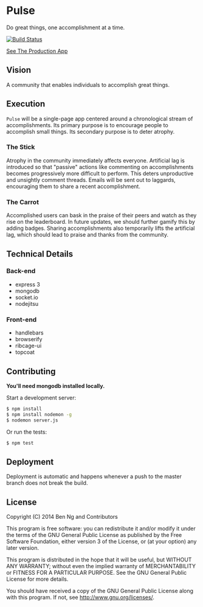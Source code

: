 Pulse
=====

Do great things, one accomplishment at a time.

[![Build Status](https://travis-ci.org/Illinois-Founders/pulse.png)](https://travis-ci.org/Illinois-Founders/pulse)

[See The Production App](https://pulse-il.jit.su)

## Vision

A community that enables individuals to accomplish great things.

## Execution

`Pulse` will be a single-page app centered around a chronological stream of accomplishments. Its primary purpose is to encourage people to accomplish small things. Its secondary purpose is to deter atrophy.

### The Stick

Atrophy in the community immediately affects everyone. Artificial lag is introduced so that "passive" actions like commenting on accomplishments becomes progressively more difficult to perform. This deters unproductive and unsightly comment threads. Emails will be sent out to laggards, encouraging them to share a recent accomplishment.

### The Carrot

Accomplished users can bask in the praise of their peers and watch as they rise on the leaderboard. In future updates, we should further gamify this by adding badges. Sharing accomplishments also temporarily lifts the artificial lag, which should lead to praise and thanks from the community.

## Technical Details

### Back-end

 * express 3
 * mongodb
 * socket.io
 * nodejitsu

### Front-end

 * handlebars
 * browserify
 * ribcage-ui
 * topcoat

## Contributing

**You'll need mongodb installed locally.**

Start a development server:

```sh
$ npm install
$ npm install nodemon -g
$ nodemon server.js
```

Or run the tests:

```sh
$ npm test
```

## Deployment

Deployment is automatic and happens whenever a push to the master branch does not break the build.

## License

Copyright (C) 2014 Ben Ng and Contributors

This program is free software: you can redistribute it and/or modify
it under the terms of the GNU General Public License as published by
the Free Software Foundation, either version 3 of the License, or
(at your option) any later version.

This program is distributed in the hope that it will be useful,
but WITHOUT ANY WARRANTY; without even the implied warranty of
MERCHANTABILITY or FITNESS FOR A PARTICULAR PURPOSE.  See the
GNU General Public License for more details.

You should have received a copy of the GNU General Public License
along with this program.  If not, see <http://www.gnu.org/licenses/>.
